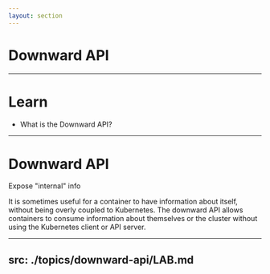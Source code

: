 ```yaml
---
layout: section
---
```


# Downward API

---

# Learn

- What is the Downward API?

---

# Downward API

Expose "internal" info

It is sometimes useful for a container to have information about itself, without being overly coupled to Kubernetes. The downward API allows containers to consume information about themselves or the cluster without using the Kubernetes client or API server.

---
src: ./topics/downward-api/LAB.md
---
